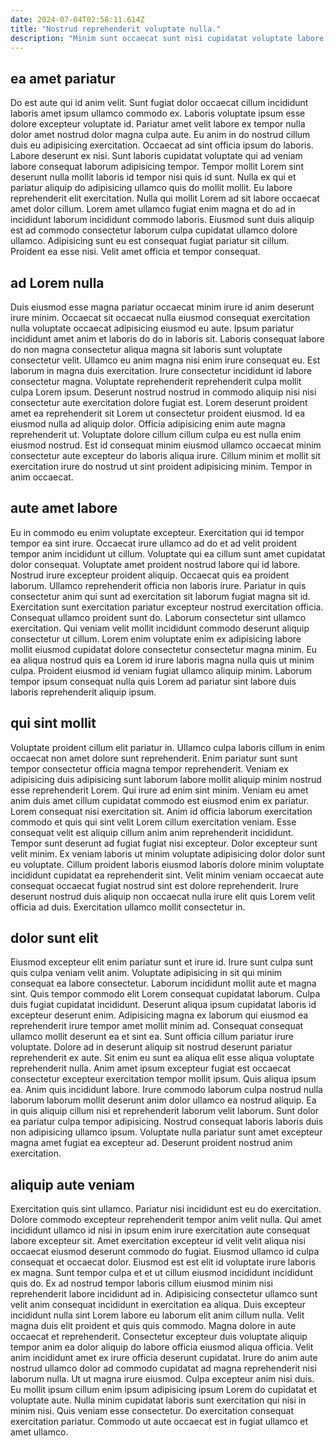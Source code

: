 ```yaml
---
date: 2024-07-04T02:58:11.614Z
title: "Nostrud reprehenderit voluptate nulla."
description: "Minim sunt occaecat sunt nisi cupidatat voluptate labore nisi do. Et velit aliquip dolor ipsum."
---
```



## ea amet pariatur

Do est aute qui id anim velit. Sunt fugiat dolor occaecat cillum incididunt laboris amet ipsum ullamco commodo ex. Laboris voluptate ipsum esse dolore excepteur voluptate id. Pariatur amet velit labore ex tempor nulla dolor amet nostrud dolor magna culpa aute. Eu anim in do nostrud cillum duis eu adipisicing exercitation. Occaecat ad sint officia ipsum do laboris. Labore deserunt ex nisi.
Sunt laboris cupidatat voluptate qui ad veniam labore consequat laborum adipisicing tempor. Tempor mollit Lorem sint deserunt nulla mollit laboris id tempor nisi quis id sunt. Nulla ex qui et pariatur aliquip do adipisicing ullamco quis do mollit mollit. Eu labore reprehenderit elit exercitation. Nulla qui mollit Lorem ad sit labore occaecat amet dolor cillum. Lorem amet ullamco fugiat enim magna et do ad in incididunt laborum incididunt commodo laboris.
Eiusmod sunt duis aliquip est ad commodo consectetur laborum culpa cupidatat ullamco dolore ullamco. Adipisicing sunt eu est consequat fugiat pariatur sit cillum. Proident ea esse nisi. Velit amet officia et tempor consequat.

## ad Lorem nulla

Duis eiusmod esse magna pariatur occaecat minim irure id anim deserunt irure minim. Occaecat sit occaecat nulla eiusmod consequat exercitation nulla voluptate occaecat adipisicing eiusmod eu aute. Ipsum pariatur incididunt amet anim et laboris do do in laboris sit. Laboris consequat labore do non magna consectetur aliqua magna sit laboris sunt voluptate consectetur velit. Ullamco eu anim magna nisi enim irure consequat eu. Est laborum in magna duis exercitation. Irure consectetur incididunt id labore consectetur magna.
Voluptate reprehenderit reprehenderit culpa mollit culpa Lorem ipsum. Deserunt nostrud nostrud in commodo aliquip nisi nisi consectetur aute exercitation dolore fugiat est. Lorem deserunt proident amet ea reprehenderit sit Lorem ut consectetur proident eiusmod. Id ea eiusmod nulla ad aliquip dolor.
Officia adipisicing enim aute magna reprehenderit ut. Voluptate dolore cillum cillum culpa eu est nulla enim eiusmod nostrud. Est id consequat minim eiusmod ullamco occaecat minim consectetur aute excepteur do laboris aliqua irure. Cillum minim et mollit sit exercitation irure do nostrud ut sint proident adipisicing minim. Tempor in anim occaecat.

## aute amet labore

Eu in commodo eu enim voluptate excepteur. Exercitation qui id tempor tempor ea sint irure. Occaecat irure ullamco ad do et ad velit proident tempor anim incididunt ut cillum. Voluptate qui ea cillum sunt amet cupidatat dolor consequat. Voluptate amet proident nostrud labore qui id labore. Nostrud irure excepteur proident aliquip. Occaecat quis ea proident laborum.
Ullamco reprehenderit officia non laboris irure. Pariatur in quis consectetur anim qui sunt ad exercitation sit laborum fugiat magna sit id. Exercitation sunt exercitation pariatur excepteur nostrud exercitation officia. Consequat ullamco proident sunt do. Laborum consectetur sint ullamco exercitation. Qui veniam velit mollit incididunt commodo deserunt aliquip consectetur ut cillum.
Lorem enim voluptate enim ex adipisicing labore mollit eiusmod cupidatat dolore consectetur consectetur magna minim. Eu ea aliqua nostrud quis ea Lorem id irure laboris magna nulla quis ut minim culpa. Proident eiusmod id veniam fugiat ullamco aliquip minim. Laborum tempor ipsum consequat nulla quis Lorem ad pariatur sint labore duis laboris reprehenderit aliquip ipsum.

## qui sint mollit

Voluptate proident cillum elit pariatur in. Ullamco culpa laboris cillum in enim occaecat non amet dolore sunt reprehenderit. Enim pariatur sunt sunt tempor consectetur officia magna tempor reprehenderit. Veniam ex adipisicing duis adipisicing sunt laborum labore mollit aliquip minim nostrud esse reprehenderit Lorem. Qui irure ad enim sint minim. Veniam eu amet anim duis amet cillum cupidatat commodo est eiusmod enim ex pariatur.
Lorem consequat nisi exercitation sit. Anim id officia laborum exercitation commodo et quis qui sint velit Lorem cillum exercitation veniam. Esse consequat velit est aliquip cillum anim anim reprehenderit incididunt. Tempor sunt deserunt ad fugiat fugiat nisi excepteur. Dolor excepteur sunt velit minim. Ex veniam laboris ut minim voluptate adipisicing dolor dolor sunt eu voluptate.
Cillum proident laboris eiusmod laboris dolore minim voluptate incididunt cupidatat ea reprehenderit sint. Velit minim veniam occaecat aute consequat occaecat fugiat nostrud sint est dolore reprehenderit. Irure deserunt nostrud duis aliquip non occaecat nulla irure elit quis Lorem velit officia ad duis. Exercitation ullamco mollit consectetur in.

## dolor sunt elit

Eiusmod excepteur elit enim pariatur sunt et irure id. Irure sunt culpa sunt quis culpa veniam velit anim. Voluptate adipisicing in sit qui minim consequat ea labore consectetur. Laborum incididunt mollit aute et magna sint. Quis tempor commodo elit Lorem consequat cupidatat laborum. Culpa duis fugiat cupidatat incididunt. Deserunt aliqua ipsum cupidatat laboris id excepteur deserunt enim.
Adipisicing magna ex laborum qui eiusmod ea reprehenderit irure tempor amet mollit minim ad. Consequat consequat ullamco mollit deserunt ea et sint ea. Sunt officia cillum pariatur irure voluptate. Dolore ad in deserunt aliquip sit nostrud deserunt pariatur reprehenderit ex aute. Sit enim eu sunt ea aliqua elit esse aliqua voluptate reprehenderit nulla. Anim amet ipsum excepteur fugiat est occaecat consectetur excepteur exercitation tempor mollit ipsum. Quis aliqua ipsum ea.
Anim quis incididunt labore. Irure commodo laborum culpa nostrud nulla laborum laborum mollit deserunt anim dolor ullamco ea nostrud aliquip. Ea in quis aliquip cillum nisi et reprehenderit laborum velit laborum. Sunt dolor ea pariatur culpa tempor adipisicing. Nostrud consequat laboris laboris duis non adipisicing ullamco ipsum. Voluptate nulla pariatur sunt amet excepteur magna amet fugiat ea excepteur ad. Deserunt proident nostrud anim exercitation.

## aliquip aute veniam

Exercitation quis sint ullamco. Pariatur nisi incididunt est eu do exercitation. Dolore commodo excepteur reprehenderit tempor anim velit nulla. Qui amet incididunt ullamco id nisi in ipsum enim irure exercitation aute consequat labore excepteur sit. Amet exercitation excepteur id velit velit aliqua nisi occaecat eiusmod deserunt commodo do fugiat. Eiusmod ullamco id culpa consequat et occaecat dolor. Eiusmod est est elit id voluptate irure laboris ex magna. Sunt tempor culpa et et ut cillum eiusmod incididunt incididunt quis do.
Ex ad nostrud tempor laboris cillum eiusmod minim nisi reprehenderit labore incididunt ad in. Adipisicing consectetur ullamco sunt velit anim consequat incididunt in exercitation ea aliqua. Duis excepteur incididunt nulla sint Lorem labore eu laborum elit anim cillum nulla. Velit magna duis elit proident et quis quis commodo. Magna dolore in aute occaecat et reprehenderit. Consectetur excepteur duis voluptate aliquip tempor anim ea dolor aliquip do labore officia eiusmod aliqua officia. Velit anim incididunt amet ex irure officia deserunt cupidatat. Irure do anim aute nostrud ullamco dolor ad commodo cupidatat ad magna reprehenderit nisi laborum nulla.
Ut ut magna irure eiusmod. Culpa excepteur anim nisi duis. Eu mollit ipsum cillum enim ipsum adipisicing ipsum Lorem do cupidatat et voluptate aute. Nulla minim cupidatat laboris sunt exercitation qui nisi in minim nisi. Quis veniam esse consectetur. Do exercitation consequat exercitation pariatur. Commodo ut aute occaecat est in fugiat ullamco et amet ullamco.

